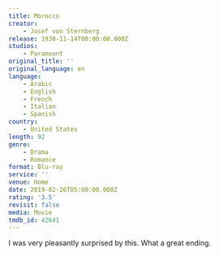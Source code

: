 ```yaml
---
title: Morocco
creator:
    - Josef von Sternberg
release: 1930-11-14T00:00:00.000Z
studios:
    - Paramount
original_title: ''
original_language: en
language:
    - Arabic
    - English
    - French
    - Italian
    - Spanish
country:
    - United States
length: 92
genre:
    - Drama
    - Romance
format: Blu-ray
service: ''
venue: Home
date: 2019-02-26T05:00:00.000Z
rating: '3.5'
revisit: false
media: Movie
tmdb_id: 42641
---
```


I was very pleasantly surprised by this. What a great ending.
